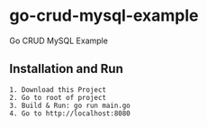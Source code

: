# go-crud-mysql-example
Go CRUD MySQL Example

## Installation and Run
```
1. Download this Project
2. Go to root of project
3. Build & Run: go run main.go
4. Go to http://localhost:8080
```
